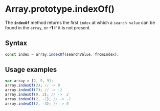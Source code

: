 # Array.prototype.indexOf()

The **`indexOf`** method returns the first `index` at which a `search value` can be found in the `array`, or **-1** if it is not present.

## Syntax

```js
const index = array.indexOf(searchValue, fromIndex);
```

## Usage examples

```js
var array = [2, 9, 9];
array.indexOf(2); // -> 0
array.indexOf(7); // -> -1
array.indexOf(9, 2); // ->  2
array.indexOf(2, -1); // -> -1
array.indexOf(2, -3); // -> 0
```
